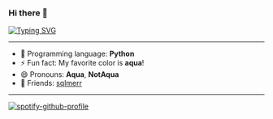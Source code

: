 ### Hi there 👋
<a href="https://git.io/typing-svg"><img src="https://readme-typing-svg.demolab.com?font=JetBrains+Mono&size=50&pause=500&color=00F7C7&center=false&random=true&width=1000&height=100&lines=NotA0ua" alt="Typing SVG" /></a>

---

- 👅 Programming language: **Python**
- ⚡ Fun fact: My favorite color is **aqua**!
- 😄 Pronouns: **Aqua**, **NotAqua**
- 🤙 Friends: [sqlmerr](https://github.com/sqlmerr)

---

[![spotify-github-profile](https://spotify-github-profile.kittinanx.com/api/view?uid=31fudgyreh4wsdsxwntl4fk2gxpm&cover_image=true&theme=default&show_offline=false&background_color=121212&interchange=false&bar_color_cover=false)](https://github.com/kittinan/spotify-github-profile)
